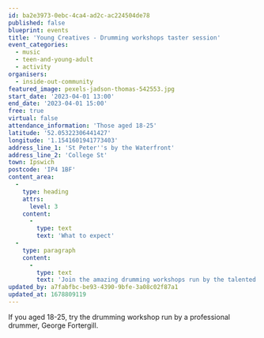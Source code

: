 ```yaml
---
id: ba2e3973-0ebc-4ca4-ad2c-ac224504de78
published: false
blueprint: events
title: 'Young Creatives - Drumming workshops taster session'
event_categories:
  - music
  - teen-and-young-adult
  - activity
organisers:
  - inside-out-community
featured_image: pexels-jadson-thomas-542553.jpg
start_date: '2023-04-01 13:00'
end_date: '2023-04-01 15:00'
free: true
virtual: false
attendance_information: 'Those aged 18-25'
latitude: '52.05322306441427'
longitude: '1.1541601941773403'
address_line_1: 'St Peter''s by the Waterfront'
address_line_2: 'College St'
town: Ipswich
postcode: 'IP4 1BF'
content_area:
  -
    type: heading
    attrs:
      level: 3
    content:
      -
        type: text
        text: 'What to expect'
  -
    type: paragraph
    content:
      -
        type: text
        text: 'Join the amazing drumming workshops run by the talented George Fothergill '
updated_by: a7fabfbc-be93-4390-9bfe-3a08c02f87a1
updated_at: 1678809119
---
```

If you aged 18-25, try the drumming workshop run by a professional drummer, George Fortergill.